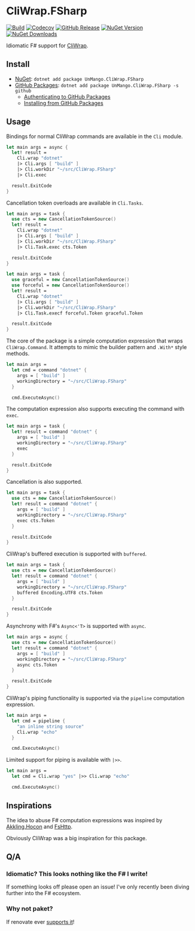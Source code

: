 # CliWrap.FSharp

[![Build](https://img.shields.io/github/actions/workflow/status/UnstoppableMango/CliWrap.FSharp/main.yml?branch=main)](https://github.com/UnstoppableMango/CliWrap.FSharp/actions)
[![Codecov](https://img.shields.io/codecov/c/github/UnstoppableMango/CliWrap.FSharp)](https://app.codecov.io/gh/UnstoppableMango/CliWrap.FSharp)
[![GitHub Release](https://img.shields.io/github/v/release/UnstoppableMango/CliWrap.FSharp)](https://github.com/UnstoppableMango/CliWrap.FSharp/releases)
[![NuGet Version](https://img.shields.io/nuget/v/UnMango.CliWrap.FSharp)](https://nuget.org/packages/UnMango.CliWrap.FSharp)
[![NuGet Downloads](https://img.shields.io/nuget/dt/UnMango.CliWrap.FSharp)](https://nuget.org/packages/UnMango.CliWrap.FSharp)

Idiomatic F# support for [CliWrap](https://github.com/Tyrrrz/CliWrap).

## Install

- [NuGet](https://nuget.org/packages/UnMango.CliWrap.FSharp): `dotnet add package UnMango.CliWrap.FSharp`
- [GitHub Packages](): `dotnet add package UnMango.CliWrap.FSharp -s github`
  - [Authenticating to GitHub Packages](https://docs.github.com/en/packages/working-with-a-github-packages-registry/working-with-the-nuget-registry#authenticating-to-github-packages)
  - [Installing from GitHub Packages](https://docs.github.com/en/packages/working-with-a-github-packages-registry/working-with-the-nuget-registry#installing-a-package)

## Usage

Bindings for normal CliWrap commands are available in the `Cli` module.

```fsharp
let main args = async {
  let! result =
    Cli.wrap "dotnet"
    |> Cli.args [ "build" ]
    |> Cli.workDir "~/src/CliWrap.FSharp"
    |> Cli.exec

  result.ExitCode
}
```

Cancellation token overloads are available in `Cli.Tasks`.

```fsharp
let main args = task {
  use cts = new CancellationTokenSource()
  let! result =
    Cli.wrap "dotnet"
    |> Cli.args [ "build" ]
    |> Cli.workDir "~/src/CliWrap.FSharp"
    |> Cli.Task.exec cts.Token

  result.ExitCode
}
```

```fsharp
let main args = task {
  use graceful = new CancellationTokenSource()
  use forceful = new CancellationTokenSource()
  let! result =
    Cli.wrap "dotnet"
    |> Cli.args [ "build" ]
    |> Cli.workDir "~/src/CliWrap.FSharp"
    |> Cli.Task.execf forceful.Token graceful.Token

  result.ExitCode
}
```

The core of the package is a simple computation expression that wraps `CliWrap.Command`.
It attempts to mimic the builder pattern and `.With*` style methods.

```fsharp
let main args =
  let cmd = command "dotnet" {
    args = [ "build" ]
    workingDirectory = "~/src/CliWrap.FSharp"
  }

  cmd.ExecuteAsync()
```

The computation expression also supports executing the command with `exec`.

```fsharp
let main args = task {
  let! result = command "dotnet" {
    args = [ "build" ]
    workingDirectory = "~/src/CliWrap.FSharp"
    exec
  }

  result.ExitCode
}
```

Cancellation is also supported.

```fsharp
let main args = task {
  use cts = new CancellationTokenSource()
  let! result = command "dotnet" {
    args = [ "build" ]
    workingDirectory = "~/src/CliWrap.FSharp"
    exec cts.Token
  }

  result.ExitCode
}
```

CliWrap's buffered execution is supported with `buffered`.

```fsharp
let main args = task {
  use cts = new CancellationTokenSource()
  let! result = command "dotnet" {
    args = [ "build" ]
    workingDirectory = "~/src/CliWrap.FSharp"
    buffered Encoding.UTF8 cts.Token
  }

  result.ExitCode
}
```

Asynchrony with F#'s `Async<'T>` is supported with `async`.

```fsharp
let main args = async {
  use cts = new CancellationTokenSource()
  let! result = command "dotnet" {
    args = [ "build" ]
    workingDirectory = "~/src/CliWrap.FSharp"
    async cts.Token
  }

  result.ExitCode
}
```

CliWrap's piping functionality is supported via the `pipeline` computation expression.

```fsharp
let main args =
  let cmd = pipeline {
    "an inline string source"
    Cli.wrap "echo"
  }

  cmd.ExecuteAsync()
```

Limited support for piping is available with `|>>`.

```fsharp
let main args =
  let cmd = Cli.wrap "yes" |>> Cli.wrap "echo"

  cmd.ExecuteAsync()
```

## Inspirations

The idea to abuse F# computation expressions was inspired by [Akkling.Hocon](https://github.com/Horusiath/Akkling/tree/master/src/Akkling.Hocon) and [FsHttp](https://github.com/fsprojects/FsHttp).

Obviously CliWrap was a big inspiration for this package.

## Q/A

### Idiomatic? This looks nothing like the F# I write!

If something looks off please open an issue! I've only recently been diving further into the F# ecosystem.

### Why not paket?

If renovate ever [supports it](https://github.com/renovatebot/renovate/issues/11211)!

